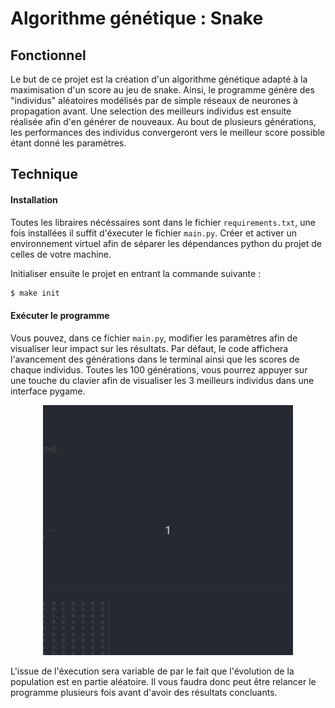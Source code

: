 # Algorithme génétique : Snake

## Fonctionnel

Le but de ce projet est la création d'un algorithme génétique adapté à la maximisation d'un score au jeu de snake.
Ainsi, le programme génère des "individus" aléatoires modélisés par de simple réseaux de neurones à propagation avant. Une selection des meilleurs individus est ensuite réalisée afin d'en générer de nouveaux. Au bout de plusieurs générations, les performances des individus convergeront vers le meilleur score possible étant donné les paramètres.

## Technique

#### Installation

Toutes les libraires nécéssaires sont dans le fichier `requirements.txt`, une fois installées il suffit d'éxecuter le fichier `main.py`.
Créer et activer un environnement virtuel afin de séparer les dépendances python du projet de celles de votre machine.

Initialiser ensuite le projet en entrant la commande suivante :
```bash
$ make init
```

#### Exécuter le programme
Vous pouvez, dans ce fichier `main.py`, modifier les paramètres afin de visualiser leur impact sur les résultats.
Par défaut, le code affichera l'avancement des générations dans le terminal ainsi que les scores de chaque individus. Toutes les 100 générations, vous pourrez appuyer sur une touche du clavier afin de visualiser les 3 meilleurs individus dans une interface pygame.

<p align="center">
<img src="img/res.gif" width="400" height="400"/>
</p>

L'issue de l'éxecution sera variable de par le fait que l'évolution de la population est en partie aléatoire. Il vous faudra donc peut être relancer le programme plusieurs fois avant d'avoir des résultats concluants.